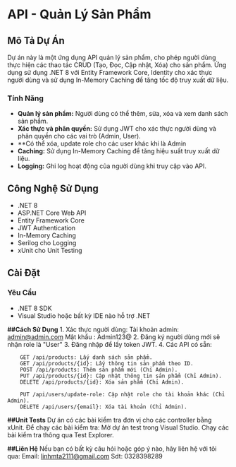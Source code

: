 # API - Quản Lý Sản Phẩm

## Mô Tả Dự Án
Dự án này là một ứng dụng API quản lý sản phẩm, cho phép người dùng thực hiện các thao tác CRUD (Tạo, Đọc, Cập nhật, Xóa) cho sản phẩm. Ứng dụng sử dụng .NET 8 với Entity Framework Core, Identity cho xác thực người dùng và sử dụng In-Memory Caching để tăng tốc độ truy xuất dữ liệu.

### Tính Năng
- **Quản lý sản phẩm:** Người dùng có thể thêm, sửa, xóa và xem danh sách sản phẩm.
- **Xác thực và phân quyền:** Sử dụng JWT cho xác thực người dùng và phân quyền cho các vai trò (Admin, User).
- **Có thể xóa, update role cho các user khác khi là Admin
- **Caching:** Sử dụng In-Memory Caching để tăng hiệu suất truy xuất dữ liệu.
- **Logging:** Ghi log hoạt động của người dùng khi truy cập vào API.

## Công Nghệ Sử Dụng
- .NET 8
- ASP.NET Core Web API
- Entity Framework Core
- JWT Authentication
- In-Memory Caching
- Serilog cho Logging
- xUnit cho Unit Testing

## Cài Đặt
### Yêu Cầu
- .NET 8 SDK
- Visual Studio hoặc bất kỳ IDE nào hỗ trợ .NET


**##Cách Sử Dụng**
	1. Xác thực người dùng:
		Tài khoản admin: admin@admin.com
		Mật khẩu       : Admin123@
	2. Đăng ký người dùng mới sẽ nhận role là "User"
	3. Đăng nhập để lấy token JWT.
	4. Các API có sẵn:

		GET /api/products: Lấy danh sách sản phẩm.
		GET /api/products/{id}: Lấy thông tin sản phẩm theo ID.
		POST /api/products: Thêm sản phẩm mới (Chỉ Admin).
		PUT /api/products/{id}: Cập nhật thông tin sản phẩm (Chỉ Admin).
		DELETE /api/products/{id}: Xóa sản phẩm (Chỉ Admin).
		
		PUT /api/users/update-role: Cập nhật role cho tài khoản khác (Chỉ Admin).
		DELETE /api/users/{email}: Xóa tài khoản (Chỉ Admin).

**##Unit Tests**
Dự án có các bài kiểm tra đơn vị cho các controller bằng xUnit. Để chạy các bài kiểm tra:
	Mở dự án test trong Visual Studio.
	Chạy các bài kiểm tra thông qua Test Explorer.

**##Liên Hệ**
Nếu bạn có bất kỳ câu hỏi hoặc góp ý nào, hãy liên hệ với tôi qua:
Email: linhmta2111@gmail.com
Sdt: 0328398289
